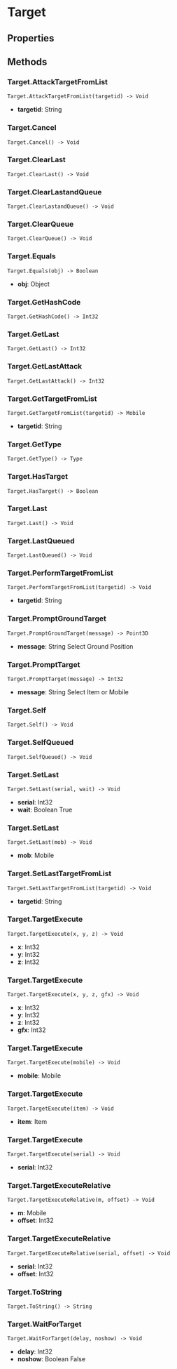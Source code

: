 # Target    

## Properties  
 
## Methods  
### Target.AttackTargetFromList
```
Target.AttackTargetFromList(targetid) -> Void
```
- **targetid**: String
### Target.Cancel
```
Target.Cancel() -> Void
```
### Target.ClearLast
```
Target.ClearLast() -> Void
```
### Target.ClearLastandQueue
```
Target.ClearLastandQueue() -> Void
```
### Target.ClearQueue
```
Target.ClearQueue() -> Void
```
### Target.Equals
```
Target.Equals(obj) -> Boolean
```
- **obj**: Object
### Target.GetHashCode
```
Target.GetHashCode() -> Int32
```
### Target.GetLast
```
Target.GetLast() -> Int32
```
### Target.GetLastAttack
```
Target.GetLastAttack() -> Int32
```
### Target.GetTargetFromList
```
Target.GetTargetFromList(targetid) -> Mobile
```
- **targetid**: String
### Target.GetType
```
Target.GetType() -> Type
```
### Target.HasTarget
```
Target.HasTarget() -> Boolean
```
### Target.Last
```
Target.Last() -> Void
```
### Target.LastQueued
```
Target.LastQueued() -> Void
```
### Target.PerformTargetFromList
```
Target.PerformTargetFromList(targetid) -> Void
```
- **targetid**: String
### Target.PromptGroundTarget
```
Target.PromptGroundTarget(message) -> Point3D
```
- **message**: String Select Ground Position
### Target.PromptTarget
```
Target.PromptTarget(message) -> Int32
```
- **message**: String Select Item or Mobile
### Target.Self
```
Target.Self() -> Void
```
### Target.SelfQueued
```
Target.SelfQueued() -> Void
```
### Target.SetLast
```
Target.SetLast(serial, wait) -> Void
```
- **serial**: Int32 
- **wait**: Boolean True
### Target.SetLast
```
Target.SetLast(mob) -> Void
```
- **mob**: Mobile
### Target.SetLastTargetFromList
```
Target.SetLastTargetFromList(targetid) -> Void
```
- **targetid**: String
### Target.TargetExecute
```
Target.TargetExecute(x, y, z) -> Void
```
- **x**: Int32 
- **y**: Int32 
- **z**: Int32
### Target.TargetExecute
```
Target.TargetExecute(x, y, z, gfx) -> Void
```
- **x**: Int32 
- **y**: Int32 
- **z**: Int32 
- **gfx**: Int32
### Target.TargetExecute
```
Target.TargetExecute(mobile) -> Void
```
- **mobile**: Mobile
### Target.TargetExecute
```
Target.TargetExecute(item) -> Void
```
- **item**: Item
### Target.TargetExecute
```
Target.TargetExecute(serial) -> Void
```
- **serial**: Int32
### Target.TargetExecuteRelative
```
Target.TargetExecuteRelative(m, offset) -> Void
```
- **m**: Mobile 
- **offset**: Int32
### Target.TargetExecuteRelative
```
Target.TargetExecuteRelative(serial, offset) -> Void
```
- **serial**: Int32 
- **offset**: Int32
### Target.ToString
```
Target.ToString() -> String
```
### Target.WaitForTarget
```
Target.WaitForTarget(delay, noshow) -> Void
```
- **delay**: Int32 
- **noshow**: Boolean False